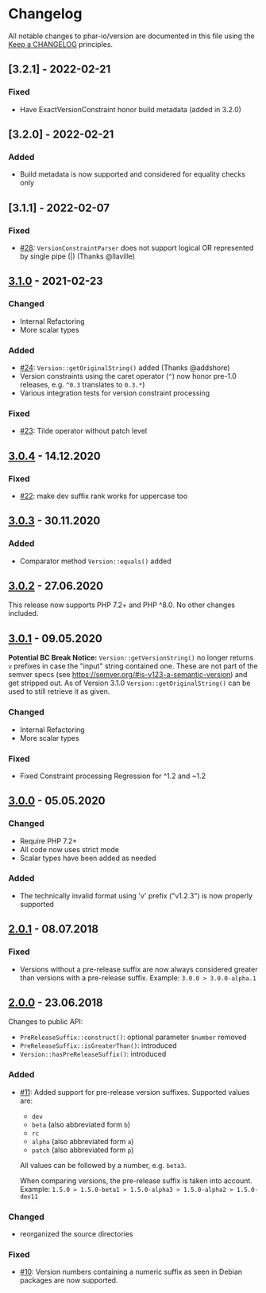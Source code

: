# Changelog

All notable changes to phar-io/version are documented in this file using the [Keep a CHANGELOG](http://keepachangelog.com/) principles.

## [3.2.1] - 2022-02-21

### Fixed

- Have ExactVersionConstraint honor build metadata (added in 3.2.0)

## [3.2.0] - 2022-02-21

### Added

- Build metadata is now supported and considered for equality checks only

## [3.1.1] - 2022-02-07

### Fixed

- [#28](https://github.com/phar-io/version/issues/28): `VersionConstraintParser` does not support logical OR represented by single pipe (|) (Thanks @llaville)

## [3.1.0] - 2021-02-23

### Changed

- Internal Refactoring
- More scalar types

### Added

- [#24](https://github.com/phar-io/version/issues/24): `Version::getOriginalString()` added (Thanks @addshore)
- Version constraints using the caret operator (`^`) now honor pre-1.0 releases, e.g. `^0.3` translates to `0.3.*`)
- Various integration tests for version constraint processing

### Fixed

- [#23](https://github.com/phar-io/version/pull/23): Tilde operator without patch level

## [3.0.4] - 14.12.2020

### Fixed

- [#22](https://github.com/phar-io/version/pull/22): make dev suffix rank works for uppercase too

## [3.0.3] - 30.11.2020

### Added

- Comparator method `Version::equals()` added

## [3.0.2] - 27.06.2020

This release now supports PHP 7.2+ and PHP ^8.0. No other changes included.

## [3.0.1] - 09.05.2020

**Potential BC Break Notice:**
`Version::getVersionString()` no longer returns `v` prefixes in case the "input"
string contained one. These are not part of the semver specs
(see https://semver.org/#is-v123-a-semantic-version) and get stripped out.
As of Version 3.1.0 `Version::getOriginalString()` can be used to still
retrieve it as given.

### Changed

- Internal Refactoring
- More scalar types

### Fixed

- Fixed Constraint processing Regression for ^1.2 and ~1.2

## [3.0.0] - 05.05.2020

### Changed

- Require PHP 7.2+
- All code now uses strict mode
- Scalar types have been added as needed

### Added

- The technically invalid format using 'v' prefix ("v1.2.3") is now properly supported

## [2.0.1] - 08.07.2018

### Fixed

- Versions without a pre-release suffix are now always considered greater
  than versions with a pre-release suffix. Example: `3.0.0 > 3.0.0-alpha.1`

## [2.0.0] - 23.06.2018

Changes to public API:

- `PreReleaseSuffix::construct()`: optional parameter `$number` removed
- `PreReleaseSuffix::isGreaterThan()`: introduced
- `Version::hasPreReleaseSuffix()`: introduced

### Added

- [#11](https://github.com/phar-io/version/issues/11): Added support for pre-release version suffixes. Supported values are:

  - `dev`
  - `beta` (also abbreviated form `b`)
  - `rc`
  - `alpha` (also abbreviated form `a`)
  - `patch` (also abbreviated form `p`)

  All values can be followed by a number, e.g. `beta3`.

  When comparing versions, the pre-release suffix is taken into account. Example:
  `1.5.0 > 1.5.0-beta1 > 1.5.0-alpha3 > 1.5.0-alpha2 > 1.5.0-dev11`

### Changed

- reorganized the source directories

### Fixed

- [#10](https://github.com/phar-io/version/issues/10): Version numbers containing
  a numeric suffix as seen in Debian packages are now supported.

[3.1.0]: https://github.com/phar-io/version/compare/3.0.4...3.1.0
[3.0.4]: https://github.com/phar-io/version/compare/3.0.3...3.0.4
[3.0.3]: https://github.com/phar-io/version/compare/3.0.2...3.0.3
[3.0.2]: https://github.com/phar-io/version/compare/3.0.1...3.0.2
[3.0.1]: https://github.com/phar-io/version/compare/3.0.0...3.0.1
[3.0.0]: https://github.com/phar-io/version/compare/2.0.1...3.0.0
[2.0.1]: https://github.com/phar-io/version/compare/2.0.0...2.0.1
[2.0.0]: https://github.com/phar-io/version/compare/1.0.1...2.0.0
